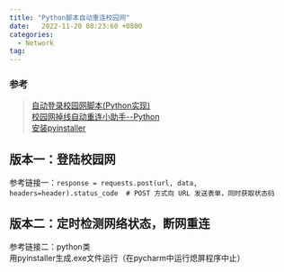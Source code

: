 ```yaml
---
title: "Python脚本自动重连校园网"
date:   2022-11-20 08:23:60 +0800
categories: 
  - Network
tag:
---
```

### 参考
> [自动登录校园网脚本(Python实现)](https://zhuanlan.zhihu.com/p/370801224)  
> [校园网掉线自动重连小助手--Python](https://blog.csdn.net/qq_48551625/article/details/111408883)  
> [安装pyinstaller](https://blog.csdn.net/qq_49349528/article/details/121929161)  

## 版本一：登陆校园网
参考链接一：`response = requests.post(url, data, headers=header).status_code  # POST 方式向 URL 发送表单，同时获取状态码`  
## 版本二：定时检测网络状态，断网重连
参考链接二：python类  
用pyinstaller生成.exe文件运行（在pycharm中运行熄屏程序中止）  
